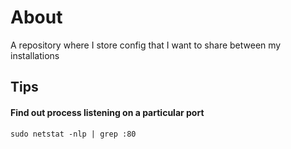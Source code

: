 # About

A repository where I store config that I want to share between my installations

## Tips

#### Find out process listening on a particular port

```sudo netstat -nlp | grep :80```